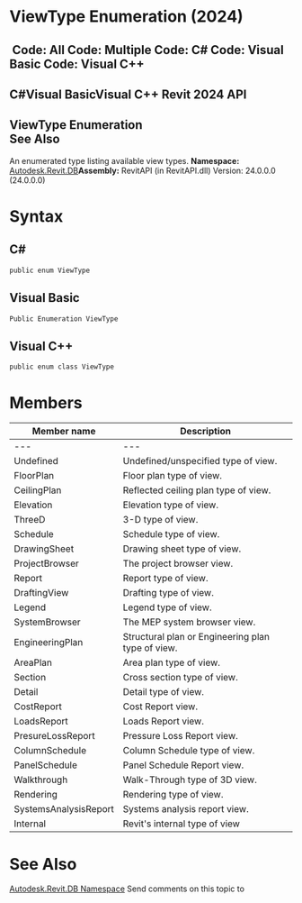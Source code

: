 # ViewType Enumeration (2024)

﻿
 Code: All Code: Multiple Code: C# Code: Visual Basic Code: Visual C++   
---  
C#Visual BasicVisual C++
Revit 2024 API  
---  
ViewType Enumeration  
See Also  
---  
An enumerated type listing available view types.
**Namespace:** [Autodesk.Revit.DB](87546ba7-461b-c646-cbb1-2cb8f5bff8b2.md "Autodesk.Revit.DB Namespace")**Assembly:** RevitAPI (in RevitAPI.dll) Version: 24.0.0.0 (24.0.0.0)
# Syntax
C#  
---  
```text
public enum ViewType
```
  
Visual Basic  
---  
```text
Public Enumeration ViewType
```
  
Visual C++  
---  
```text
public enum class ViewType
```
  
# Members
| Member name | Description |
| --- | --- |
| --- | --- |
| Undefined | Undefined/unspecified type of view. |
| FloorPlan | Floor plan type of view. |
| CeilingPlan | Reflected ceiling plan type of view. |
| Elevation | Elevation type of view. |
| ThreeD | 3-D type of view. |
| Schedule | Schedule type of view. |
| DrawingSheet | Drawing sheet type of view. |
| ProjectBrowser | The project browser view. |
| Report | Report type of view. |
| DraftingView | Drafting type of view. |
| Legend | Legend type of view. |
| SystemBrowser | The MEP system browser view. |
| EngineeringPlan | Structural plan or Engineering plan type of view. |
| AreaPlan | Area plan type of view. |
| Section | Cross section type of view. |
| Detail | Detail type of view. |
| CostReport | Cost Report view. |
| LoadsReport | Loads Report view. |
| PresureLossReport | Pressure Loss Report view. |
| ColumnSchedule | Column Schedule type of view. |
| PanelSchedule | Panel Schedule Report view. |
| Walkthrough | Walk-Through type of 3D view. |
| Rendering | Rendering type of view. |
| SystemsAnalysisReport | Systems analysis report view. |
| Internal | Revit's internal type of view |

# See Also
[Autodesk.Revit.DB Namespace](87546ba7-461b-c646-cbb1-2cb8f5bff8b2.md "Autodesk.Revit.DB Namespace")
Send comments on this topic to 